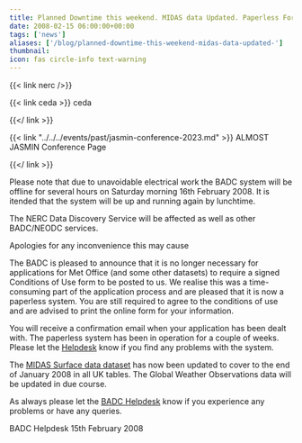 ```yaml
---
title: Planned Downtime this weekend. MIDAS data Updated. Paperless Forms System
date: 2008-02-15 06:00:00+00:00
tags: ['news']
aliases: ['/blog/planned-downtime-this-weekend-midas-data-updated-']
thumbnail: 
icon: fas circle-info text-warning
---
```


{{< link nerc />}}

{{< link ceda >}} ceda

 {{</ link >}}

{{< link "../../../events/past/jasmin-conference-2023.md" >}} ALMOST JASMIN Conference Page

 {{</ link >}}

Please note that due to unavoidable electrical work the BADC system will be offline for several hours on Saturday morning 16th February 2008. It is itended that the system will be up and running again by lunchtime.

The NERC Data Discovery Service will be affected as well as other BADC/NEODC services.

Apologies for any inconvenience this may cause

The BADC is pleased to announce that it is no longer necessary for applications for Met Office (and some other datasets) to require a signed Conditions of Use form to be posted to us. We realise this was a time-consuming part of the application process and are pleased that it is now a paperless system. You are still required to agree to the conditions of use and are advised to print the online form for your information.

You will receive a confirmation email when your application has been dealt with.
The paperless system has been in operation for a couple of weeks. Please let the [Helpdesk](mailto:badc@rl.ac.uk) know if you find any problems with the system.

The [MIDAS Surface data dataset](http://badc.nerc.ac.uk/data/ukmo-midas/) has now been updated to cover to the end of January 2008 in all UK tables. The Global Weather Observations data will be updated in due course.

As always please let the [BADC Helpdesk](mailto:badc@rl.ac.uk) know if you experience any problems or have any queries.

BADC Helpdesk
15th February 2008
